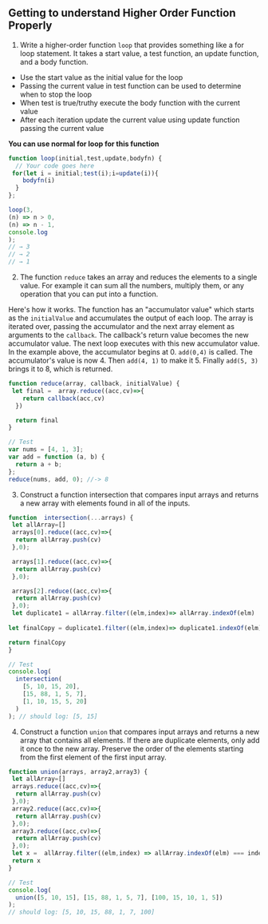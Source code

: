 ## Getting to understand Higher Order Function Properly

1. Write a higher-order function `loop` that provides something like a for loop statement. It takes a start value, a test function, an update function, and a body function.

- Use the start value as the initial value for the loop
- Passing the current value in test function can be used to determine when to stop the loop
- When test is true/truthy execute the body function with the current value
- After each iteration update the current value using update function passing the current value

**You can use normal for loop for this function**

```js
function loop(initial,test,update,bodyfn) {
  // Your code goes here
 for(let i = initial;test(i);i=update(i)){
    bodyfn(i)
  }
};

loop(3,
(n) => n > 0,
(n) => n - 1,
console.log
);
// → 3
// → 2
// → 1
```

2. The function `reduce` takes an array and reduces the elements to a single value. For example it can sum all the numbers, multiply them, or any operation that you can put into a function.

Here's how it works. The function has an "accumulator value" which starts as the `initialValue` and accumulates the output of each loop. The array is iterated over, passing the accumulator and the next array element as arguments to the `callback`. The callback's return value becomes the new accumulator value. The next loop executes with this new accumulator value. In the example above, the accumulator begins at 0. `add(0,4)` is called. The accumulator's value is now 4. Then `add(4, 1)` to make it 5. Finally `add(5, 3)` brings it to 8, which is returned.

```js
function reduce(array, callback, initialValue) {
 let final =  array.reduce((acc,cv)=>{
    return callback(acc,cv)
  })

  return final
}

// Test
var nums = [4, 1, 3];
var add = function (a, b) {
  return a + b;
};
reduce(nums, add, 0); //-> 8
```

3. Construct a function intersection that compares input arrays and returns a new array with elements found in all of the inputs.

```js
function  intersection(...arrays) {
 let allArray=[]
 arrays[0].reduce((acc,cv)=>{
  return allArray.push(cv)
 },0);

 arrays[1].reduce((acc,cv)=>{
  return allArray.push(cv)
 },0);

 arrays[2].reduce((acc,cv)=>{
  return allArray.push(cv)
 },0);
 let duplicate1 = allArray.filter((elm,index)=> allArray.indexOf(elm) !==index)
 
let finalCopy = duplicate1.filter((elm,index)=> duplicate1.indexOf(elm) !==index)

return finalCopy
}

// Test
console.log(
  intersection(
    [5, 10, 15, 20],
    [15, 88, 1, 5, 7],
    [1, 10, 15, 5, 20]
  )
); // should log: [5, 15]
```

4. Construct a function `union` that compares input arrays and returns a new array that contains all elements. If there are duplicate elements, only add it once to the new array. Preserve the order of the elements starting from the first element of the first input array.

```js
function union(arrays, array2,array3) {
 let allArray=[]
 arrays.reduce((acc,cv)=>{
  return allArray.push(cv)
 },0);
 array2.reduce((acc,cv)=>{
  return allArray.push(cv)
 },0);
 array3.reduce((acc,cv)=>{
  return allArray.push(cv)
 },0);
 let x =  allArray.filter((elm,index) => allArray.indexOf(elm) === index)
 return x
}

// Test
console.log(
  union([5, 10, 15], [15, 88, 1, 5, 7], [100, 15, 10, 1, 5])
);
// should log: [5, 10, 15, 88, 1, 7, 100]
```
